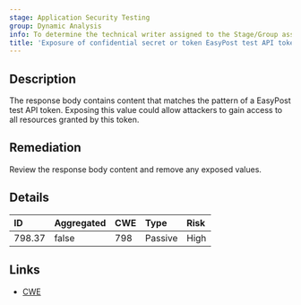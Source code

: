 ```yaml
---
stage: Application Security Testing
group: Dynamic Analysis
info: To determine the technical writer assigned to the Stage/Group associated with this page, see https://handbook.gitlab.com/handbook/product/ux/technical-writing/#assignments
title: 'Exposure of confidential secret or token EasyPost test API token'
---
```


## Description

The response body contains content that matches the pattern of a EasyPost test API token.
Exposing this value could allow attackers to gain access to all resources granted by this token.

## Remediation

Review the response body content and remove any exposed values.

## Details

| ID | Aggregated | CWE | Type | Risk |
|:---|:-----------|:----|:-----|:-----|
| 798.37 | false | 798 | Passive | High |

## Links

- [CWE](https://cwe.mitre.org/data/definitions/798.html)
